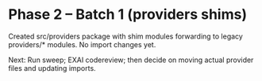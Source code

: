 # Phase 2 – Batch 1 (providers shims)

Created src/providers package with shim modules forwarding to legacy providers/* modules. No import changes yet.

Next: Run sweep; EXAI codereview; then decide on moving actual provider files and updating imports.

